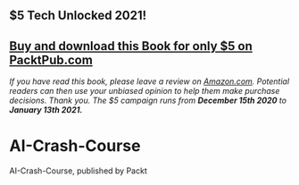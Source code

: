 ## $5 Tech Unlocked 2021!
[Buy and download this Book for only $5 on PacktPub.com](https://www.packtpub.com/product/ai-crash-course/9781838645359)
-----
*If you have read this book, please leave a review on [Amazon.com](https://www.amazon.com/gp/product/1838645357).     Potential readers can then use your unbiased opinion to help them make purchase decisions. Thank you. The $5 campaign         runs from __December 15th 2020__ to __January 13th 2021.__*

# AI-Crash-Course
AI-Crash-Course, published by Packt

